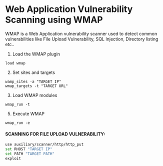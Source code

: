 # Web Application Vulnerability Scanning using WMAP

WMAP is a Web Application vulnerability scanner used to detect common vulnerabilities like File Upload Vulnerability, SQL Injection, Directory listing etc..

1. Load the WMAP plugin
```
load wmap
```

2. Set sites and targets

```
wamp_sites -a "TARGET IP"
wmap_targets -t "TARGET URL"
```

3. Load WMAP modules
```
wmap_run -t
```

5. Execute WMAP
```
wmap_run -e
```

#### SCANNING FOR FILE UPLOAD VULNERABILITY:

```sh
use auxiliary/scanner/http/http_put
set RHOST "TARGET IP"
set PATH "TARGET PATH"
exploit
```
